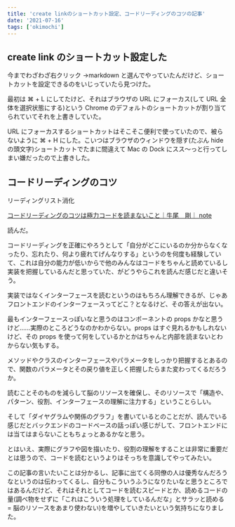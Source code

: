 ```yaml
---
title: 'create linkのショートカット設定、コードリーディングのコツの記事'
date: '2021-07-16'
tags: ['okimochi']
---
```


## create link のショートカット設定した

今までわざわざ右クリック →markdown と選んでやっていたんだけど、ショートカットを設定できるのをいじっていたら見つけた。

最初は ⌘ + L にしてたけど、それはブラウザの URL にフォーカス(して URL 全体を選択状態にする)という Chrome のデフォルトのショートカットが割り当てられていてそれを上書きしていた。

URL にフォーカスするショートカットはそこそこ便利で使っていたので、被らないように ⌘ + H にした。こいつはブラウザのウィンドウを隠す(たぶん hide の頭文字)ショートカットでたまに間違えて Mac の Dock にスス〜っと行ってしまい嫌だったので上書きした。

## コードリーディングのコツ

リーディングリスト消化

[コードリーディングのコツは極力コードを読まないこと｜牛尾　剛｜ note](https://note.com/simplearchitect/n/n8cd219056536)

読んだ。

コードリーディングを正確にやろうとして「自分がどこにいるのか分からなくなったり、忘れたり、何より疲れてげんなりする」というのを何度も経験していて、これは自分の能力が低いからで他のみんなはコードをちゃんと読めているし実装を把握しているんだと思っていた、がどうやらこれを読んだ感じだと違いそう。

実装ではなくインターフェースを読むというのはもちろん理解できるが、じゃあフロントエンドのインターフェースってどこ？となるけど、その答えが出ない。

最もインターフェースっぽいなと思うのはコンポーネントの props かなと思うけど……実際のところどうなのかわからない。props はすぐ見れるかもしれないけど、その props を使って何をしているかとかはちゃんと内部を読まないとわからない気もする。

メソッドやクラスのインターフェースやパラメータをしっかり把握するとあるので、関数のパラメータとその戻り値を正しく把握したらまた変わってくるだろうか。

読むことそのものを減らして脳のリソースを確保し、そのリソースで「構造や、パターン、役割、インターフェースの理解に注力する」ということらしい。

そして「ダイヤグラムや関係のグラフ」を書いているとのことだが、読んでいる感じだとバックエンドのコードベースの話っぽい感じがして、フロントエンドには当てはまらないこともちょっとあるかなと思う。

とはいえ、実際にグラフや図を描いたり、役割の理解をすることは非常に重要だとは思うので、コードを読むというよりはそっちを意識してやってみたい。

この記事の言いたいことは分かるし、記事に出てくる同僚の人は優秀なんだろうなというのは伝わってくるし、自分もこういうふうになりたいなと思うところではあるんだけど、それはそれとしてコードを読むスピードとか、読めるコードの量(調べ物をせずに「これはこういう処理をしているんだな」とサラッと読める = 脳のリソースをあまり使わない)を増やしていきたいという気持ちになりました。
